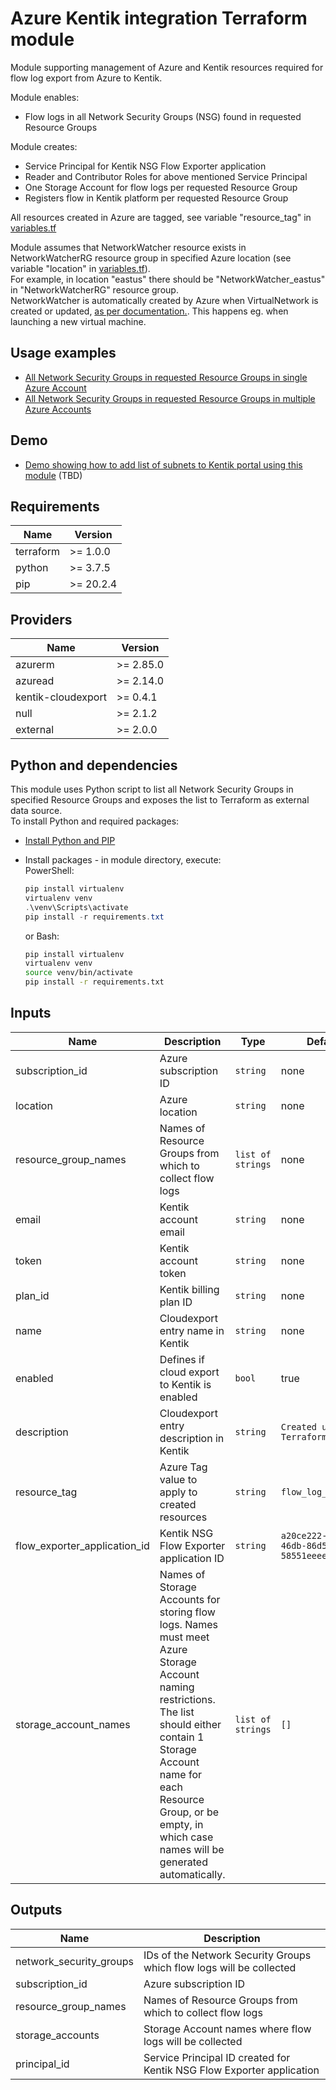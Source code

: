 # Azure Kentik integration Terraform module

Module supporting management of Azure and Kentik resources required for flow log export from Azure to Kentik.

Module enables:
* Flow logs in all Network Security Groups (NSG) found in requested Resource Groups

Module creates:
* Service Principal for Kentik NSG Flow Exporter application
* Reader and Contributor Roles for above mentioned Service Principal
* One Storage Account for flow logs per requested Resource Group
* Registers flow in Kentik platform per requested Resource Group

All resources created in Azure are tagged, see variable "resource_tag" in [variables.tf](./variables.tf)

Module assumes that NetworkWatcher resource exists in NetworkWatcherRG resource group in specified Azure location (see variable "location" in [variables.tf](./variables.tf)).  
For example, in location "eastus" there should be "NetworkWatcher_eastus" in "NetworkWatcherRG" resource group.  
NetworkWatcher is automatically created by Azure when VirtualNetwork is created or updated, [as per documentation.](https://docs.microsoft.com/en-us/azure/network-watcher/network-watcher-create). This happens eg. when launching a new virtual machine.

## Usage examples

* [All Network Security Groups in requested Resource Groups in single Azure Account](examples/single_account_multiple_resource_groups)
* [All Network Security Groups in requested Resource Groups in multiple Azure Accounts](examples/multiple_accounts_multiple_resource_group)

## Demo

* [Demo showing how to add list of subnets to Kentik portal using this module](demo) (TBD)

## Requirements

| Name | Version |
|------|---------|
| terraform | >= 1.0.0 |
| python | >= 3.7.5 |
| pip | >= 20.2.4 |

## Providers

| Name | Version |
|------|---------|
| azurerm | >= 2.85.0 |
| azuread | >= 2.14.0 |
| kentik-cloudexport | >= 0.4.1 |
| null | >= 2.1.2 |
| external | >= 2.0.0 |

## Python and dependencies

This module uses Python script to list all Network Security Groups in specified Resource Groups and exposes the list to Terraform as external data source.  
To install Python and required packages:
* [Install Python and PIP](https://docs.python.org/3/using/index.html)
* Install packages - in module directory, execute:  
    PowerShell:
    ```powershell
    pip install virtualenv
    virtualenv venv
    .\venv\Scripts\activate
    pip install -r requirements.txt
    ```

    or Bash:
    ```bash
    pip install virtualenv
    virtualenv venv
    source venv/bin/activate
    pip install -r requirements.txt
    ```
## Inputs

| Name | Description | Type | Default | Required |
|------|-------------|------|---------|:--------:|
| subscription_id | Azure subscription ID | `string` | none | yes |
| location | Azure location  | `string` | none | yes |
| resource_group_names | Names of Resource Groups from which to collect flow logs | `list of strings` | none | yes |
| email | Kentik account email | `string` | none | yes |
| token | Kentik account token | `string` | none | yes |
| plan_id | Kentik billing plan ID | `string` | none | yes |
| name | Cloudexport entry name in Kentik | `string` | none | yes |
| enabled | Defines if cloud export to Kentik is enabled | `bool` | true | no |
| description | Cloudexport entry description in Kentik | `string` | `Created using Terraform` | no |
| resource_tag | Azure Tag value to apply to created resources | `string` | `flow_log_exporter` | no |
| flow_exporter_application_id | Kentik NSG Flow Exporter application ID | `string` | `a20ce222-63c0-46db-86d5-58551eeee89f` | no |
| storage_account_names | Names of Storage Accounts for storing flow logs. Names must meet Azure Storage Account naming restrictions.<br>The list should either contain 1 Storage Account name for each Resource Group, or be empty, in which case names will be generated automatically. | `list of strings` | `[]` | no |


## Outputs

| Name | Description                                                           |
|------|-----------------------------------------------------------------------|
| network_security_groups | IDs of the Network Security Groups which flow logs will be collected  |
| subscription_id | Azure subscription ID                                                 |
| resource_group_names | Names of Resource Groups from which to collect flow logs              |
| storage_accounts | Storage Account names where flow logs will be collected               |
| principal_id | Service Principal ID created for Kentik NSG Flow Exporter application |